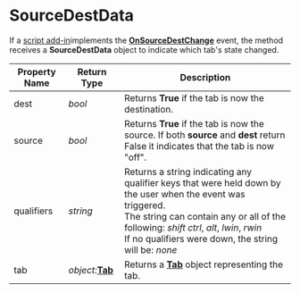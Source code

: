 # SourceDestData

If a [script add-in](/Manual/scripting/script_add-ins/RAEDME.md)implements the **[OnSourceDestChange](../scripting_events/onsourcedestchange.md)** event, the method receives a **SourceDestData** object to indicate which tab's state changed.

| Property Name | Return Type | Description |
| --- | --- | --- |
| dest | *bool* | Returns **True** if the tab is now the destination. |
| source | *bool* | Returns **True** if the tab is now the source. If both **source** and **dest** return False it indicates that the tab is now "off". |
| qualifiers | *string* | Returns a string indicating any qualifier keys that were held down by the user when the event was triggered.  <br />The string can contain any or all of the following: *shift* *ctrl*, *alt*, *lwin*, *rwin*  <br />If no qualifiers were down, the string will be: *none* |
| tab | *object:***[Tab](tab.md)** | Returns a **[Tab](tab.md)** object representing the tab. |

